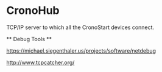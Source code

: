 # CronoHub

TCP/IP server to which all the CronoStart devices connect.

** Debug Tools **

https://michael.siegenthaler.us/projects/software/netdebug

http://www.tcpcatcher.org/
